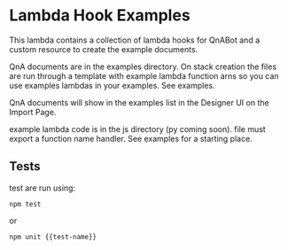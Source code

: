 # Lambda Hook Examples
This lambda contains a collection of lambda hooks for QnABot and a custom resource to create the example documents.

QnA documents are in the examples directory. On stack creation the files are run through a template with example lambda function arns so you can use examples lambdas in your examples.
See examples. 

QnA documents will show in the examples list in the Designer UI on the Import Page.

example lambda code is in the js directory (py coming soon). file must export a function name handler. See examples for a starting place. 

## Tests
test are run using:
```shell
npm test
```
or
```shell
npm unit {{test-name}}
```

